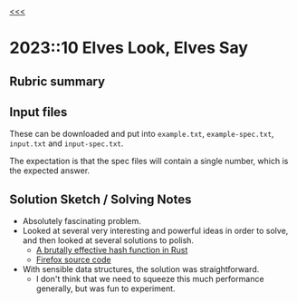 [<<<](../../README.md)

# 2023::10 Elves Look, Elves Say

## Rubric summary

## Input files

These can be downloaded and put into `example.txt`, `example-spec.txt`, `input.txt` and `input-spec.txt`.

The expectation is that the spec files will contain a single number, which is the expected answer.

## Solution Sketch / Solving Notes

- Absolutely fascinating problem.
- Looked at several very interesting and powerful ideas in order to solve, and then looked at several solutions to polish.
  - [A brutally effective hash function in Rust](https://nnethercote.github.io/2021/12/08/a-brutally-effective-hash-function-in-rust.html)
  - [Firefox source code](https://searchfox.org/mozilla-central/rev/633345116df55e2d37be9be6555aa739656c5a7d/mfbt/HashFunctions.h#109-153)
- With sensible data structures, the solution was straightforward.
  - I don't think that we need to squeeze this much performance generally, but was fun to experiment.